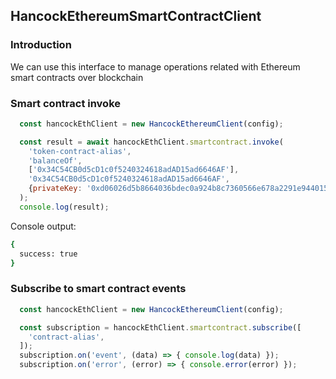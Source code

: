 ## HancockEthereumSmartContractClient

### Introduction

We can use this interface to manage operations related with Ethereum smart contracts over blockchain

### Smart contract invoke

```javascript
  const hancockEthClient = new HancockEthereumClient(config);

  const result = await hancockEthClient.smartcontract.invoke(
    'token-contract-alias',
    'balanceOf',
    ['0x34C54CB0d5cD1c0f5240324618adAD15ad6646AF'],
    '0x34C54CB0d5cD1c0f5240324618adAD15ad6646AF',
    {privateKey: '0xd06026d5b8664036bdec0a924b8c7360566e678a2291e9440156365b040a7b83'}
  );
  console.log(result);

```

Console output:
```bash
{
  success: true
}
```

### Subscribe to smart contract events

```javascript
  const hancockEthClient = new HancockEthereumClient(config);

  const subscription = hancockEthClient.smartcontract.subscribe([
    'contract-alias',
  ]);
  subscription.on('event', (data) => { console.log(data) });
  subscription.on('error', (error) => { console.error(error) });

```
